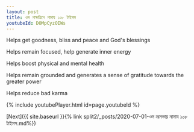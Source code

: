 ```yaml
---
layout: post
title: ওম নাক্ষত্রিনে নামায ১০৮ টাইমস
youtubeId: DOMpCyzOIWs
---
```

 
 
Helps get goodness, bliss and peace and God's blessings
 
Helps remain focused, help generate inner energy 
 
Helps boost physical and mental health 
 
Helps remain grounded and generates a sense of gratitude towards the greater power 
 
Helps reduce bad karma
 
 
 
 


{% include youtubePlayer.html id=page.youtubeId %}
 
[Next]({{ site.baseurl }}{% link  split2/_posts/2020-07-01-ওম ভ্রূসভায় নামায ১০৮ টাইমস.md%})
 
